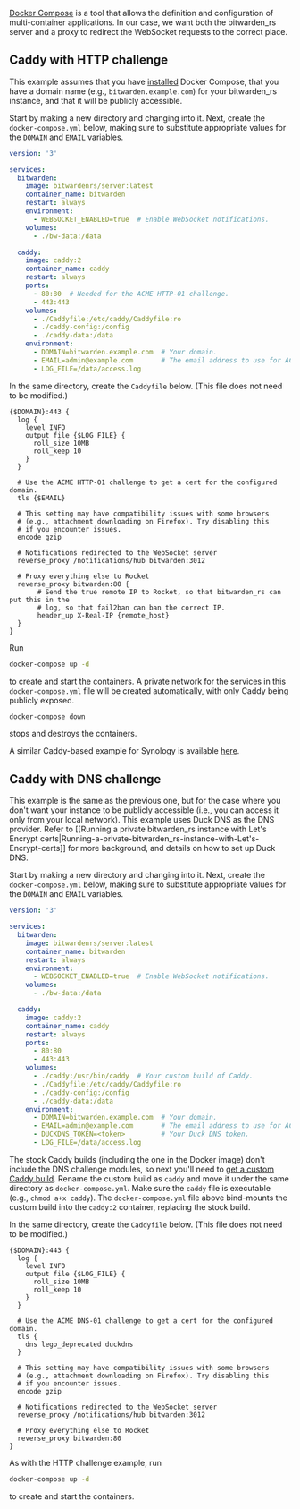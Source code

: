 [Docker Compose](https://docs.docker.com/compose/) is a tool that allows the definition and configuration of multi-container applications. In our case, we want both the bitwarden_rs server and a proxy to redirect the WebSocket requests to the correct place.

## Caddy with HTTP challenge

This example assumes that you have [installed](https://docs.docker.com/compose/install/) Docker Compose, that you have a domain name (e.g., `bitwarden.example.com`) for your bitwarden_rs instance, and that it will be publicly accessible.

Start by making a new directory and changing into it. Next, create the `docker-compose.yml` below, making sure to substitute appropriate values for the `DOMAIN` and `EMAIL` variables.

```yaml
version: '3'

services:
  bitwarden:
    image: bitwardenrs/server:latest
    container_name: bitwarden
    restart: always
    environment:
      - WEBSOCKET_ENABLED=true  # Enable WebSocket notifications.
    volumes:
      - ./bw-data:/data

  caddy:
    image: caddy:2
    container_name: caddy
    restart: always
    ports:
      - 80:80  # Needed for the ACME HTTP-01 challenge.
      - 443:443
    volumes:
      - ./Caddyfile:/etc/caddy/Caddyfile:ro
      - ./caddy-config:/config
      - ./caddy-data:/data
    environment:
      - DOMAIN=bitwarden.example.com  # Your domain.
      - EMAIL=admin@example.com       # The email address to use for ACME registration.
      - LOG_FILE=/data/access.log
```

In the same directory, create the `Caddyfile` below. (This file does not need to be modified.)
```
{$DOMAIN}:443 {
  log {
    level INFO
    output file {$LOG_FILE} {
      roll_size 10MB
      roll_keep 10
    }
  }

  # Use the ACME HTTP-01 challenge to get a cert for the configured domain.
  tls {$EMAIL}

  # This setting may have compatibility issues with some browsers
  # (e.g., attachment downloading on Firefox). Try disabling this
  # if you encounter issues.
  encode gzip

  # Notifications redirected to the WebSocket server
  reverse_proxy /notifications/hub bitwarden:3012

  # Proxy everything else to Rocket
  reverse_proxy bitwarden:80 {
       # Send the true remote IP to Rocket, so that bitwarden_rs can put this in the
       # log, so that fail2ban can ban the correct IP.
       header_up X-Real-IP {remote_host}
  }
}
```

Run
```bash
docker-compose up -d
```
to create and start the containers. A private network for the services in this `docker-compose.yml` file will be created automatically, with only Caddy being publicly exposed.

```bash
docker-compose down
```
stops and destroys the containers.

A similar Caddy-based example for Synology is available [here](https://github.com/sosandroid/docker-bitwarden_rs-caddy-synology).

## Caddy with DNS challenge

This example is the same as the previous one, but for the case where you don't want your instance to be publicly accessible (i.e., you can access it only from your local network). This example uses Duck DNS as the DNS provider. Refer to [[Running a private bitwarden_rs instance with Let's Encrypt certs|Running-a-private-bitwarden_rs-instance-with-Let's-Encrypt-certs]] for more background, and details on how to set up Duck DNS.

Start by making a new directory and changing into it. Next, create the `docker-compose.yml` below, making sure to substitute appropriate values for the `DOMAIN` and `EMAIL` variables.

```yaml
version: '3'

services:
  bitwarden:
    image: bitwardenrs/server:latest
    container_name: bitwarden
    restart: always
    environment:
      - WEBSOCKET_ENABLED=true  # Enable WebSocket notifications.
    volumes:
      - ./bw-data:/data

  caddy:
    image: caddy:2
    container_name: caddy
    restart: always
    ports:
      - 80:80
      - 443:443
    volumes:
      - ./caddy:/usr/bin/caddy  # Your custom build of Caddy.
      - ./Caddyfile:/etc/caddy/Caddyfile:ro
      - ./caddy-config:/config
      - ./caddy-data:/data
    environment:
      - DOMAIN=bitwarden.example.com  # Your domain.
      - EMAIL=admin@example.com       # The email address to use for ACME registration.
      - DUCKDNS_TOKEN=<token>         # Your Duck DNS token.
      - LOG_FILE=/data/access.log
```

The stock Caddy builds (including the one in the Docker image) don't include the DNS challenge modules, so next you'll need to [get a custom Caddy build](https://github.com/dani-garcia/bitwarden_rs/wiki/Running-a-private-bitwarden_rs-instance-with-Let%27s-Encrypt-certs#getting-a-custom-caddy-build). Rename the custom build as `caddy` and move it under the same directory as `docker-compose.yml`. Make sure the `caddy` file is executable (e.g., `chmod a+x caddy`). The `docker-compose.yml` file above bind-mounts the custom build into the `caddy:2` container, replacing the stock build.

In the same directory, create the `Caddyfile` below. (This file does not need to be modified.)
```
{$DOMAIN}:443 {
  log {
    level INFO
    output file {$LOG_FILE} {
      roll_size 10MB
      roll_keep 10
    }
  }

  # Use the ACME DNS-01 challenge to get a cert for the configured domain.
  tls {
    dns lego_deprecated duckdns
  }

  # This setting may have compatibility issues with some browsers
  # (e.g., attachment downloading on Firefox). Try disabling this
  # if you encounter issues.
  encode gzip

  # Notifications redirected to the WebSocket server
  reverse_proxy /notifications/hub bitwarden:3012

  # Proxy everything else to Rocket
  reverse_proxy bitwarden:80
}
```

As with the HTTP challenge example, run
```bash
docker-compose up -d
```
to create and start the containers.